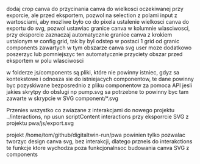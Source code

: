 dodaj crop canva do przycinania canva do wielkosci oczekiwanej przy exporcie, ale przed eksportem, pozwol na selection z polami input z wartosciami, aby
mozliwe było co do pixela ustalenie wielkosci canva do exportu do svg, pozwol ustawiac granice canva w kolumnie wlasciwosci,
przy eksporcie zaznaczaj automatycznie granice canva z krokiem ustalonym w config grid, tak by byl odstep w postaci 1 grid 
od granic components zawartych w tym obszarze canva svg user moze dodatkowo poszerzyc lub pomniejszyc ten automatycznie przyciety obszar przed eksportem w polu wlasciwosci


w folderze js/components są pliki, które nie powinny istniec, gdyz sa kontekstowe i odnosza sie do istniejacych componentow, te
dane powinny byc pozyskiwane bezposrednio z pliku componentow za pomoca API
jesli jakies skrytpy do obslugi np  pump.svg sa potrzebne to powinny byc tam zawarte w skrypcie w SVG component/*.svg



Przenies wszystko co zwiazane z interakcjami do nowego projektu ../interactions, np usun scriptContent interactions przy eksporrcie SVG 
z projektu pwa/js/export.svg

projekt /home/tom/github/digitaltwin-run/pwa powinien tylko pozwalac tworzyc design canva svg, bez interakcji, dlatego przneis do interakctions 
te funkcje ktore wychodza poza funkcjonalnsoc budowania canva SVG z components

